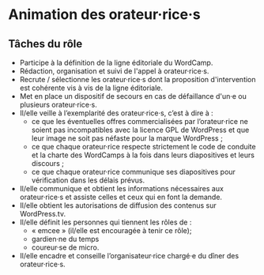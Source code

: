 # Animation des orateur·rice·s

## Tâches du rôle

+ Participe à la définition de la ligne éditoriale du WordCamp.
+ Rédaction, organisation et suivi de l'appel à orateur·rice·s.
+ Recrute / sélectionne les orateur·rice·s dont la proposition d'intervention est cohérente vis à vis de la ligne éditoriale.
+ Met en place un dispositif de secours en cas de défaillance d'un·e ou plusieurs orateur·rice·s.
+ Il/elle veille à l’exemplarité des orateur·rice·s, c’est à dire à :
	+ ce que les éventuelles offres commercialisées par l’orateur·rice ne soient pas incompatibles avec la licence GPL de WordPress et que leur image ne soit pas néfaste pour la marque WordPress ;
	+ ce que chaque orateur·rice respecte strictement le code de conduite et la charte des WordCamps à la fois dans leurs diapositives et leurs discours ;
	+ ce que chaque orateur·rice communique ses diapositives pour vérification dans les délais prévus.
+ Il/elle communique et obtient les informations nécessaires aux orateur·rice·s et assiste celles et ceux qui en font la demande.
+ Il/elle obtient les autorisations de diffusion des contenus sur WordPress.tv.
+ Il/elle définit les personnes qui tiennent les rôles de :
	+ « emcee » (il/elle est encouragée à tenir ce rôle);
	+ gardien·ne du temps
	+ coureur·se de micro.
+ Il/elle encadre et conseille l’organisateur·rice chargé·e du dîner des orateur·rice·s.
